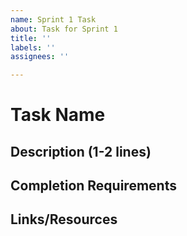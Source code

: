 ```yaml
---
name: Sprint 1 Task
about: Task for Sprint 1
title: ''
labels: ''
assignees: ''

---
```


# Task Name 

## Description (1-2 lines)

## Completion Requirements 

## Links/Resources

